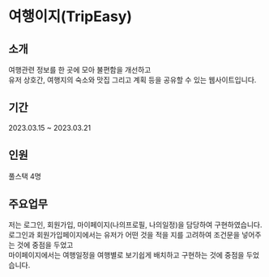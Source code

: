 # 여행이지(TripEasy)
## 소개<br/>
여행관련 정보를 한 곳에 모아 불편함을 개선하고<br/>
유저 상호간, 여행지의 숙소와 맛집 그리고 계획 등을 공유할 수 있는 웹사이트입니다.<br/>
## 기간<br/>
2023.03.15 ~ 2023.03.21<br/>
## 인원<br/>
풀스택 4명<br/>
## 주요업무<br/>
저는 로그인, 회원가입, 마이페이지(나의프로필, 나의일정)을 담당하여 구현하였습니다.<br/>
로그인과 회원가입페이지에서는 유저가 어떤 것을 적을 지를 고려하여 조건문을 넣어주는 것에 중점을 두었고<br/>
마이페이지에서는 여행일정을 여행별로 보기쉽게 배치하고 구현하는 것에 중점을 두었습니다.<br/>

